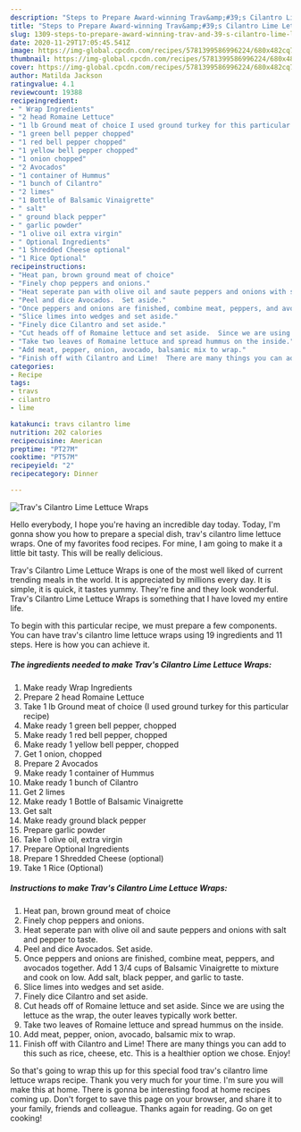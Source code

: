 ```yaml
---
description: "Steps to Prepare Award-winning Trav&amp;#39;s Cilantro Lime Lettuce Wraps"
title: "Steps to Prepare Award-winning Trav&amp;#39;s Cilantro Lime Lettuce Wraps"
slug: 1309-steps-to-prepare-award-winning-trav-and-39-s-cilantro-lime-lettuce-wraps
date: 2020-11-29T17:05:45.541Z
image: https://img-global.cpcdn.com/recipes/5781399586996224/680x482cq70/travs-cilantro-lime-lettuce-wraps-recipe-main-photo.jpg
thumbnail: https://img-global.cpcdn.com/recipes/5781399586996224/680x482cq70/travs-cilantro-lime-lettuce-wraps-recipe-main-photo.jpg
cover: https://img-global.cpcdn.com/recipes/5781399586996224/680x482cq70/travs-cilantro-lime-lettuce-wraps-recipe-main-photo.jpg
author: Matilda Jackson
ratingvalue: 4.1
reviewcount: 19388
recipeingredient:
- " Wrap Ingredients"
- "2 head Romaine Lettuce"
- "1 lb Ground meat of choice I used ground turkey for this particular recipe"
- "1 green bell pepper chopped"
- "1 red bell pepper chopped"
- "1 yellow bell pepper chopped"
- "1 onion chopped"
- "2 Avocados"
- "1 container of Hummus"
- "1 bunch of Cilantro"
- "2 limes"
- "1 Bottle of Balsamic Vinaigrette"
- " salt"
- " ground black pepper"
- " garlic powder"
- "1 olive oil extra virgin"
- " Optional Ingredients"
- "1 Shredded Cheese optional"
- "1 Rice Optional"
recipeinstructions:
- "Heat pan, brown ground meat of choice"
- "Finely chop peppers and onions."
- "Heat seperate pan with olive oil and saute peppers and onions with salt and pepper to taste."
- "Peel and dice Avocados.  Set aside."
- "Once peppers and onions are finished, combine meat, peppers, and avocados together.  Add 1 3/4 cups of Balsamic Vinaigrette to mixture and cook on low.  Add salt, black pepper, and garlic to taste."
- "Slice limes into wedges and set aside."
- "Finely dice Cilantro and set aside."
- "Cut heads off of Romaine lettuce and set aside.  Since we are using the lettuce as the wrap, the outer leaves typically work better."
- "Take two leaves of Romaine lettuce and spread hummus on the inside."
- "Add meat, pepper, onion, avocado, balsamic mix to wrap."
- "Finish off with Cilantro and Lime!  There are many things you can add to this such as rice, cheese, etc.  This is a healthier option we chose.  Enjoy!"
categories:
- Recipe
tags:
- travs
- cilantro
- lime

katakunci: travs cilantro lime 
nutrition: 202 calories
recipecuisine: American
preptime: "PT27M"
cooktime: "PT57M"
recipeyield: "2"
recipecategory: Dinner

---
```



![Trav&#39;s Cilantro Lime Lettuce Wraps](https://img-global.cpcdn.com/recipes/5781399586996224/680x482cq70/travs-cilantro-lime-lettuce-wraps-recipe-main-photo.jpg)

Hello everybody, I hope you're having an incredible day today. Today, I'm gonna show you how to prepare a special dish, trav&#39;s cilantro lime lettuce wraps. One of my favorites food recipes. For mine, I am going to make it a little bit tasty. This will be really delicious.

Trav&#39;s Cilantro Lime Lettuce Wraps is one of the most well liked of current trending meals in the world. It is appreciated by millions every day. It is simple, it is quick, it tastes yummy. They're fine and they look wonderful. Trav&#39;s Cilantro Lime Lettuce Wraps is something that I have loved my entire life.




To begin with this particular recipe, we must prepare a few components. You can have trav&#39;s cilantro lime lettuce wraps using 19 ingredients and 11 steps. Here is how you can achieve it.

<!--inarticleads1-->

##### The ingredients needed to make Trav&#39;s Cilantro Lime Lettuce Wraps:

1. Make ready  Wrap Ingredients
1. Prepare 2 head Romaine Lettuce
1. Take 1 lb Ground meat of choice (I used ground turkey for this particular recipe)
1. Make ready 1 green bell pepper, chopped
1. Make ready 1 red bell pepper, chopped
1. Make ready 1 yellow bell pepper, chopped
1. Get 1 onion, chopped
1. Prepare 2 Avocados
1. Make ready 1 container of Hummus
1. Make ready 1 bunch of Cilantro
1. Get 2 limes
1. Make ready 1 Bottle of Balsamic Vinaigrette
1. Get  salt
1. Make ready  ground black pepper
1. Prepare  garlic powder
1. Take 1 olive oil, extra virgin
1. Prepare  Optional Ingredients
1. Prepare 1 Shredded Cheese (optional)
1. Take 1 Rice (Optional)




<!--inarticleads2-->

##### Instructions to make Trav&#39;s Cilantro Lime Lettuce Wraps:

1. Heat pan, brown ground meat of choice
1. Finely chop peppers and onions.
1. Heat seperate pan with olive oil and saute peppers and onions with salt and pepper to taste.
1. Peel and dice Avocados.  Set aside.
1. Once peppers and onions are finished, combine meat, peppers, and avocados together.  Add 1 3/4 cups of Balsamic Vinaigrette to mixture and cook on low.  Add salt, black pepper, and garlic to taste.
1. Slice limes into wedges and set aside.
1. Finely dice Cilantro and set aside.
1. Cut heads off of Romaine lettuce and set aside.  Since we are using the lettuce as the wrap, the outer leaves typically work better.
1. Take two leaves of Romaine lettuce and spread hummus on the inside.
1. Add meat, pepper, onion, avocado, balsamic mix to wrap.
1. Finish off with Cilantro and Lime!  There are many things you can add to this such as rice, cheese, etc.  This is a healthier option we chose.  Enjoy!




So that's going to wrap this up for this special food trav&#39;s cilantro lime lettuce wraps recipe. Thank you very much for your time. I'm sure you will make this at home. There is gonna be interesting food at home recipes coming up. Don't forget to save this page on your browser, and share it to your family, friends and colleague. Thanks again for reading. Go on get cooking!

